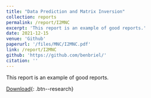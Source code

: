 ```yaml
---
title: "Data Prediction and Matrix Inversion"
collection: reports
permalink: /report/I2MNC
excerpt: 'This report is an example of good reports.'
date: 2021-12-15
venue: 'Github'
paperurl: '/files/MNC/I2MNC.pdf'
link: /report/I2MNC
github: 'https://github.com/benbriel/'
citation: ''
---
```

This report is an example of good reports.

[Download](/files/MNC/I2MNC.pdf){: .btn--research}

